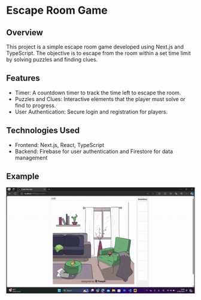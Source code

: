 # Escape Room Game

## Overview

This project is a simple escape room game developed using Next.js and TypeScript. The objective is to escape from the room within a set time limit by solving puzzles and finding clues.

## Features

- Timer: A countdown timer to track the time left to escape the room.
- Puzzles and Clues: Interactive elements that the player must solve or find to progress.
- User Authentication: Secure login and registration for players.

## Technologies Used

- Frontend: Next.js, React, TypeScript
- Backend: Firebase for user authentication and Firestore for data management

## Example
![Escape Room Game Demo](https://github.com/John-0817/escaperoom/blob/main/example.gif)
